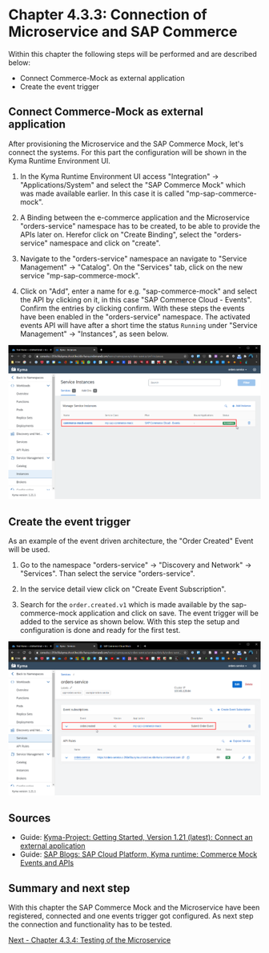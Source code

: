 # Chapter 4.3.3: Connection of Microservice and SAP Commerce

Within this chapter the following steps will be performed and are described below:

* Connect Commerce-Mock as external application
* Create the event trigger


## Connect Commerce-Mock as external application 

After provisioning the Microservice and the SAP Commerce Mock, let's  connect the systems. For this part the configuration will be shown in the Kyma Runtime Environment UI.

1. In the Kyma Runtime Environment UI access "Integration" -> "Applications/System" and select the "SAP Commerce Mock" which was made available earlier. In this case it is called "mp-sap-commerce-mock".

2. A Binding between the e-commerce application and the Microservice "orders-service" namespace has to be created, to be able to provide the APIs later on. Herefor click on "Create Binding", select the "orders-service" namespace and click on "create".

3. Navigate to the "orders-service" namespace an navigate to "Service Management" -> "Catalog". On the "Services" tab, click on the new service "mp-sap-commerce-mock". 

4. Click on "Add", enter a name for e.g. "sap-commerce-mock" and select the API by clicking on it, in this case "SAP Commerce Cloud - Events". Confirm the entries by clicking confirm. With these steps the events have been enabled in the "orders-service" namespace. The activated events API will have after a short time the status `Running` under "Service Management" -> "Instances", as seen below.

![](images/03_01_Connect_to_Commerce-Mock.png)


## Create the event trigger

As an example of the event driven architecture, the "Order Created" Event will be used.

1. Go to the namespace "orders-service" -> "Discovery and Network" -> "Services". Than select the service "orders-service". 

2. In the service detail view click on "Create Event Subscription".

3. Search for the `order.created.v1` which is made available by the sap-commerce-mock application and click on save. The event trigger will be added to the service as shown below. With this step the setup and configuration is done and ready for the first test.

![](images/03_02_Add_event_to_service.png)


## Sources

* Guide: [Kyma-Project: Getting Started, Version 1.21 (latest): Connect an external application](https://kyma-project.io/docs/root/getting-started#getting-started-connect-an-external-application)
* Guide: [SAP Blogs: SAP Cloud Platform, Kyma runtime: Commerce Mock Events and APIs](https://blogs.sap.com/2020/06/17/sap-cloud-platform-extension-factory-kyma-runtime-commerce-mock-events-and-apis/) 


## Summary and next step

With this chapter the SAP Commerce Mock and the Microservice have been registered, connected and one events trigger got configured. As next step the connection and functionality has to be tested.

[Next - Chapter 4.3.4: Testing of the Microservice](https://github.com/klouisbrother/ba-kyma-prototype/blob/main/documentation/4.3.4_testing.md)  